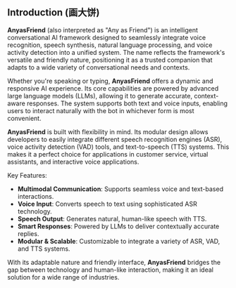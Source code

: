 ## Introduction (画大饼)

**AnyasFriend** (also interpreted as "Any as Friend") is an intelligent conversational AI framework designed to seamlessly integrate voice recognition, speech synthesis, natural language processing, and voice activity detection into a unified system. The name reflects the framework's versatile and friendly nature, positioning it as a trusted companion that adapts to a wide variety of conversational needs and contexts.

Whether you're speaking or typing, **AnyasFriend** offers a dynamic and responsive AI experience. Its core capabilities are powered by advanced large language models (LLMs), allowing it to generate accurate, context-aware responses. The system supports both text and voice inputs, enabling users to interact naturally with the bot in whichever form is most convenient.

**AnyasFriend** is built with flexibility in mind. Its modular design allows developers to easily integrate different speech recognition engines (ASR), voice activity detection (VAD) tools, and text-to-speech (TTS) systems. This makes it a perfect choice for applications in customer service, virtual assistants, and interactive voice applications.

Key Features:

- **Multimodal Communication**: Supports seamless voice and text-based interactions.
- **Voice Input**: Converts speech to text using sophisticated ASR technology.
- **Speech Output**: Generates natural, human-like speech with TTS.
- **Smart Responses**: Powered by LLMs to deliver contextually accurate replies.
- **Modular & Scalable**: Customizable to integrate a variety of ASR, VAD, and TTS systems.

With its adaptable nature and friendly interface, **AnyasFriend** bridges the gap between technology and human-like interaction, making it an ideal solution for a wide range of industries.

